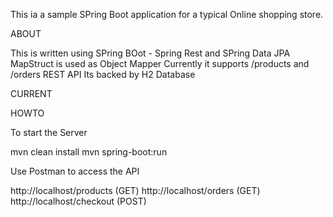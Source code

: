 This ia a sample SPring Boot application for a typical Online shopping store.

ABOUT

This is written using SPring BOot - Spring Rest and SPring Data JPA
MapStruct is used as Object Mapper
Currently it supports /products and /orders REST API
Its backed by H2 Database

CURRENT


HOWTO

To start the Server

mvn clean install
mvn spring-boot:run

Use Postman to access the API

http://localhost/products (GET)
http://localhost/orders (GET)
http://localhost/checkout (POST)

